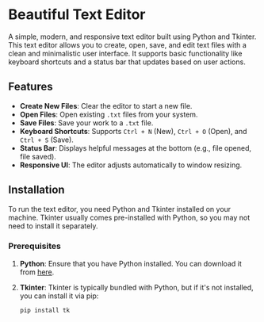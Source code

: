 # Beautiful Text Editor

A simple, modern, and responsive text editor built using Python and Tkinter. This text editor allows you to create, open, save, and edit text files with a clean and minimalistic user interface. It supports basic functionality like keyboard shortcuts and a status bar that updates based on user actions.

## Features

- **Create New Files**: Clear the editor to start a new file.
- **Open Files**: Open existing `.txt` files from your system.
- **Save Files**: Save your work to a `.txt` file.
- **Keyboard Shortcuts**: Supports `Ctrl + N` (New), `Ctrl + O` (Open), and `Ctrl + S` (Save).
- **Status Bar**: Displays helpful messages at the bottom (e.g., file opened, file saved).
- **Responsive UI**: The editor adjusts automatically to window resizing.

## Installation

To run the text editor, you need Python and Tkinter installed on your machine. Tkinter usually comes pre-installed with Python, so you may not need to install it separately.

### Prerequisites

1. **Python**: Ensure that you have Python installed. You can download it from [here](https://www.python.org/downloads/).
   
2. **Tkinter**: Tkinter is typically bundled with Python, but if it's not installed, you can install it via pip:
   ```bash
   pip install tk
   ```
